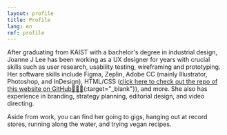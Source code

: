 ```yaml
---
layout: profile
title: Profile
lang: en
ref: profile
---
```


After graduating from KAIST with a bachelor's degree in industrial design, Joanne J Lee has been working as a UX designer for years with crucial skills such as user research, usability testing, wireframing and prototyping. Her software skills include Figma, Zeplin, Adobe CC (mainly Illustrator, Photoshop, and InDesign), HTML/CSS ([click here to check out the repo of this website on GitHub👩🏻‍💻](https://github.com/joannelee/joannelee.github.io){:target="_blank"}), and more. She also has experience in branding, strategy planning, editorial design, and video directing.

Aside from work, you can find her going to gigs, hanging out at record stores, running along the water, and trying vegan recipes.